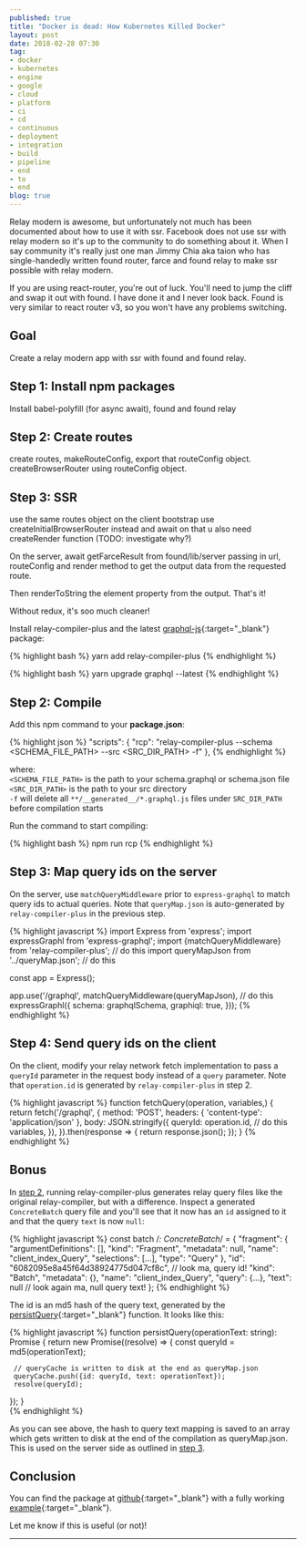 ```yaml
---
published: true
title: "Docker is dead: How Kubernetes Killed Docker"
layout: post
date: 2018-02-28 07:30
tag:
- docker
- kubernetes
- engine
- google
- cloud
- platform
- ci
- cd
- continuous
- deployment
- integration
- build
- pipeline
- end
- to
- end
blog: true
---
```



Relay modern is awesome, but unfortunately not much has been documented about how to use it with ssr. Facebook
does not use ssr with relay modern so it's up to the community to do something about it. When I say community it's
really just one man Jimmy Chia aka taion who has single-handedly written found router, farce and found relay to
make ssr possible with relay modern.

If you are using react-router, you're out of luck. You'll need to jump the cliff and swap it out with found. I have 
done it and I never look back. Found is very similar to react router v3, so you won't have any problems switching.

## Goal
Create a relay modern app with ssr with found and found relay.

## Step 1: Install npm packages
Install babel-polyfill (for async await), found and found relay

## Step 2: Create routes
create routes, makeRouteConfig, export that routeConfig object.
createBrowserRouter using routeConfig object.

## Step 3: SSR
use the same routes object
on the client bootstrap use createInitialBrowserRouter instead and await on that
u also need createRender function (TODO: investigate why?) 

On the server, await getFarceResult from found/lib/server passing in url, routeConfig and 
render method to get the output data from the requested route.

Then renderToString the element property from the output. That's it!

Without redux, it's soo much cleaner! 

Install relay-compiler-plus and the latest [graphql-js](https://github.com/graphql/graphql-js){:target="_blank"} package:

{% highlight bash %}
yarn add relay-compiler-plus
{% endhighlight %}

{% highlight bash %}
yarn upgrade graphql --latest
{% endhighlight %}

## Step 2: Compile
Add this npm command to your **package.json**:

{% highlight json %}
"scripts": {
    "rcp": "relay-compiler-plus --schema <SCHEMA_FILE_PATH> --src <SRC_DIR_PATH> -f"
},
{% endhighlight %}
    
where:<br/> 
`<SCHEMA_FILE_PATH>` is the path to your schema.graphql or schema.json file<br/>
`<SRC_DIR_PATH>` is the path to your src directory<br/>
`-f` will delete all `**/__generated__/*.graphql.js` files under `SRC_DIR_PATH` before compilation starts<br/>

Run the command to start compiling:

{% highlight bash %}
npm run rcp
{% endhighlight %}

## Step 3: Map query ids on the server
On the server, use `matchQueryMiddleware` prior to `express-graphql` to match query ids to actual queries. Note 
that `queryMap.json` is auto-generated by `relay-compiler-plus` in the previous step.

{% highlight javascript %}
import Express from 'express';
import expressGraphl from 'express-graphql';
import {matchQueryMiddleware} from 'relay-compiler-plus'; // do this
import queryMapJson from '../queryMap.json'; // do this

const app = Express();

app.use('/graphql',
  matchQueryMiddleware(queryMapJson), // do this
  expressGraphl({
    schema: graphqlSchema,
    graphiql: true,
  }));
{% endhighlight %}

## Step 4: Send query ids on the client
On the client, modify your relay network fetch implementation to pass a `queryId` parameter in the
request body instead of a `query` parameter. Note that `operation.id` is generated by `relay-compiler-plus` in step 2.

{% highlight javascript %}
function fetchQuery(operation, variables,) {
  return fetch('/graphql', {
    method: 'POST',
    headers: {
      'content-type': 'application/json'
    },
    body: JSON.stringify({
      queryId: operation.id, // do this
      variables,
    }),
  }).then(response => {
    return response.json();
  });
}
{% endhighlight %}

## Bonus
In [step 2](#step-2-compile), running relay-compiler-plus generates relay query files like the original relay-compiler,
but with a difference. Inspect a generated `ConcreteBatch` query file and you'll see that it now has an `id` assigned 
to it and that the query `text` is now `null`:

{% highlight javascript %}
const batch /*: ConcreteBatch*/ = {
  "fragment": {
    "argumentDefinitions": [],
    "kind": "Fragment",
    "metadata": null,
    "name": "client_index_Query",
    "selections": [...],
    "type": "Query"
  },
  "id": "6082095e8a45f64d38924775d047cf8c", // look ma, query id!
  "kind": "Batch",
  "metadata": {},
  "name": "client_index_Query",
  "query": {...},
  "text": null // look again ma, null query text!
};
{% endhighlight %}

The id is an md5 hash of the query text, generated by the [persistQuery](https://github.com/yusinto/relay-compiler-plus/blob/master/src/compiler/main.js){:target="_blank"} 
function. It looks like this:

{% highlight javascript %}
 function persistQuery(operationText: string): Promise<string> {
   return new Promise((resolve) => {
     const queryId = md5(operationText);
     
     // queryCache is written to disk at the end as queryMap.json
     queryCache.push({id: queryId, text: operationText});
     resolve(queryId);
   });
 }   
{% endhighlight %}

As you can see above, the hash to query text mapping is saved to an array which gets written to disk
at the end of the compilation as queryMap.json. This is used on the server side as outlined in 
[step 3](#step-3-map-query-ids-on-the-server).

## Conclusion
You can find the package at [github](https://github.com/yusinto/relay-compiler-plus){:target="_blank"} with a fully working
[example](https://github.com/yusinto/relay-compiler-plus/tree/master/example){:target="_blank"}. 

Let me know if this is useful (or not)! 

---------------------------------------------------------------------------------------
